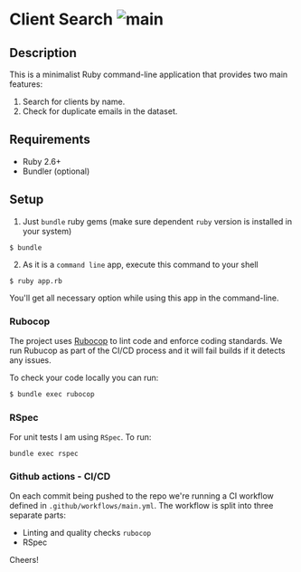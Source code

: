 # Client Search ![main](https://github.com/mur-wtag/client_search/actions/workflows/main.yml/badge.svg?branch=main)

## Description
This is a minimalist Ruby command-line application that provides two main features:
1. Search for clients by name.
2. Check for duplicate emails in the dataset.

## Requirements
- Ruby 2.6+
- Bundler (optional)

## Setup

1. Just `bundle` ruby gems (make sure dependent `ruby` version is installed in your system)
```shell
$ bundle
```

2. As it is a `command line` app, execute this command to your shell
```shell
$ ruby app.rb
```
You'll get all necessary option while using this app in the command-line. 

### Rubocop
The project uses [Rubocop](https://github.com/rubocop/rubocop) to lint code and enforce coding standards. We run Rubucop as part of the CI/CD process and it will fail builds if it detects any issues.

To check your code locally you can run:

```sh
$ bundle exec rubocop
```

### RSpec
For unit tests I am using `RSpec`. To run:
```shell
bundle exec rspec
```

### Github actions - CI/CD
On each commit being pushed to the repo we're running a CI workflow defined in `.github/workflows/main.yml`. The workflow is split into three separate parts:
* Linting and quality checks `rubocop`
* RSpec

Cheers!
